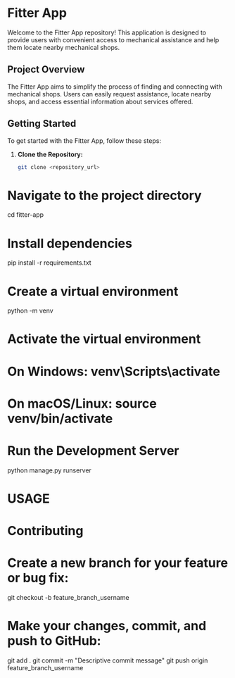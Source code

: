 # Fitter App

Welcome to the Fitter App repository! This application is designed to provide users with convenient access to mechanical assistance and help them locate nearby mechanical shops.

## Project Overview

The Fitter App aims to simplify the process of finding and connecting with mechanical shops. Users can easily request assistance, locate nearby shops, and access essential information about services offered.

## Getting Started

To get started with the Fitter App, follow these steps:

1. **Clone the Repository:**
   ```bash
   git clone <repository_url>
# Navigate to the project directory
cd fitter-app

# Install dependencies
pip install -r requirements.txt
# Create a virtual environment
python -m venv <name>

# Activate the virtual environment
# On Windows: venv\Scripts\activate
# On macOS/Linux: source venv/bin/activate
# Run the Development Server
python manage.py runserver



# USAGE
# Contributing
# Create a new branch for your feature or bug fix:
git checkout -b feature_branch_username

# Make your changes, commit, and push to GitHub:
git add .
git commit -m "Descriptive commit message"
git push origin feature_branch_username
